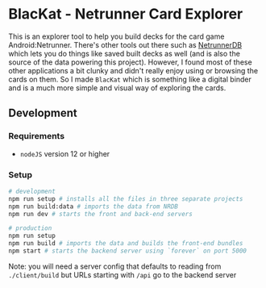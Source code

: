 # BlacKat - Netrunner Card Explorer

This is an explorer tool to help you build decks for the card game Android:Netrunner. There's other tools out there such as [NetrunnerDB](https://netrunnerdb.com/) which lets you do things like saved built decks as well (and is also the source of the data powering this project). However, I found most of these other applications a bit clunky and didn't really enjoy using or browsing the cards on them. So I made `BlacKat` which is something like a digital binder and is a much more simple and visual way of exploring the cards.

## Development
### Requirements
* `nodeJS` version 12 or higher

### Setup
```bash
# development
npm run setup # installs all the files in three separate projects
npm run build:data # imports the data from NRDB
npm run dev # starts the front and back-end servers

# production
npm run setup
npm run build # imports the data and builds the front-end bundles
npm start # starts the backend server using `forever` on port 5000
```
Note: you will need a server config that defaults to reading from `./client/build` but URLs starting with `/api` go to the backend server
